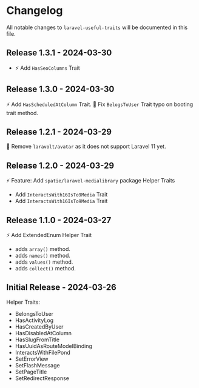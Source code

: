 # Changelog

All notable changes to `laravel-useful-traits` will be documented in this file.

## Release 1.3.1 - 2024-03-30

- ⚡ Add `HasSeoColumns` Trait

## Release 1.3.0 - 2024-03-30

⚡ Add `HasScheduledAtColumn` Trait.
🔨 Fix `BelogsToUser` Trait typo on booting trait method.

## Release 1.2.1 - 2024-03-29

🔨 Remove `laravolt/avatar` as it does not support Laravel 11 yet.

## Release 1.2.0 - 2024-03-29

⚡ Feature: Add `spatie/laravel-medialibrary` package Helper Traits

- Add `InteractsWith16IsTo9Media` Trait
- Add `InteractsWith16IsTo9Media` Trait

## Release 1.1.0 - 2024-03-27

⚡ Add ExtendedEnum Helper Trait

- adds `array()` method.
- adds `names()` method.
- adds `values()` method.
- adds `collect()` method.

## Initial Release - 2024-03-26

Helper Traits:

- BelongsToUser
- HasActivityLog
- HasCreatedByUser
- HasDisabledAtColumn
- HasSlugFromTitle
- HasUuidAsRouteModelBinding
- InteractsWithFilePond
- SetErrorView
- SetFlashMessage
- SetPageTitle
- SetRedirectResponse
